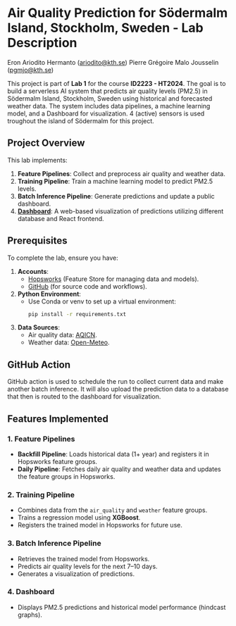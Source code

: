 # Air Quality Prediction for Södermalm Island, Stockholm, Sweden - Lab Description

Eron Ariodito Hermanto (ariodito@kth.se)
Pierre Grégoire Malo Jousselin (pgmjo@kth.se)

This project is part of **Lab 1** for the course **ID2223 - HT2024**. The goal is to build a serverless AI system that predicts air quality levels (PM2.5) in Södermalm Island, Stockholm, Sweden using historical and forecasted weather data. The system includes data pipelines, a machine learning model, and a Dashboard for visualization. 4 (active) sensors is used troughout the island of Södermalm for this project.

## Project Overview

This lab implements:
1. **Feature Pipelines**: Collect and preprocess air quality and weather data.
2. **Training Pipeline**: Train a machine learning model to predict PM2.5 levels.
3. **Batch Inference Pipeline**: Generate predictions and update a public dashboard.
4. **[Dashboard](https://lab1-id-2223.vercel.app/)**: A web-based visualization of predictions utilizing different database and React frontend.

## Prerequisites

To complete the lab, ensure you have:
1. **Accounts**:
   - [Hopsworks](https://app.hopsworks.ai) (Feature Store for managing data and models).
   - [GitHub](https://github.com) (for source code and workflows).
2. **Python Environment**:
   - Use Conda or venv to set up a virtual environment:
     ```bash
     pip install -r requirements.txt
     ```
3. **Data Sources**:
   - Air quality data: [AQICN](https://aqicn.org).
   - Weather data: [Open-Meteo](https://open-meteo.com).
   
## GitHub Action

GitHub action is used to schedule the run to collect current data and make another batch inference.
It will also upload the prediction data to a database that then is routed to the dashboard for visualization.

## Features Implemented

### 1. Feature Pipelines
- **Backfill Pipeline**: Loads historical data (1+ year) and registers it in Hopsworks feature groups.
- **Daily Pipeline**: Fetches daily air quality and weather data and updates the feature groups in Hopsworks.

### 2. Training Pipeline
- Combines data from the `air_quality` and `weather` feature groups.
- Trains a regression model using **XGBoost**.
- Registers the trained model in Hopsworks for future use.

### 3. Batch Inference Pipeline
- Retrieves the trained model from Hopsworks.
- Predicts air quality levels for the next 7–10 days.
- Generates a visualization of predictions.

### 4. Dashboard
 
- Displays PM2.5 predictions and historical model performance (hindcast graphs).



